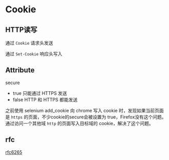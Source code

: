 # Cookie

## HTTP读写
通过 `Cookie` 请求头发送

通过 `Set-Cookie` 响应头写入

## Attribute
secure
- true 只能通过 HTTPS 发送
- false HTTP 和 HTTPS 都能发送

之前使用 selenium add_cookie 向 chrome 写入 cookie 时，发现如果当前页面是 `https` 的页面，不少cookie的secure会被设置为 true，Firefox没有这个问题。通过访问一个其他域 `http` 的页面写入目标域的 cookie，解决了这个问题。

## rfc
[rfc6265](https://tools.ietf.org/html/rfc6265)